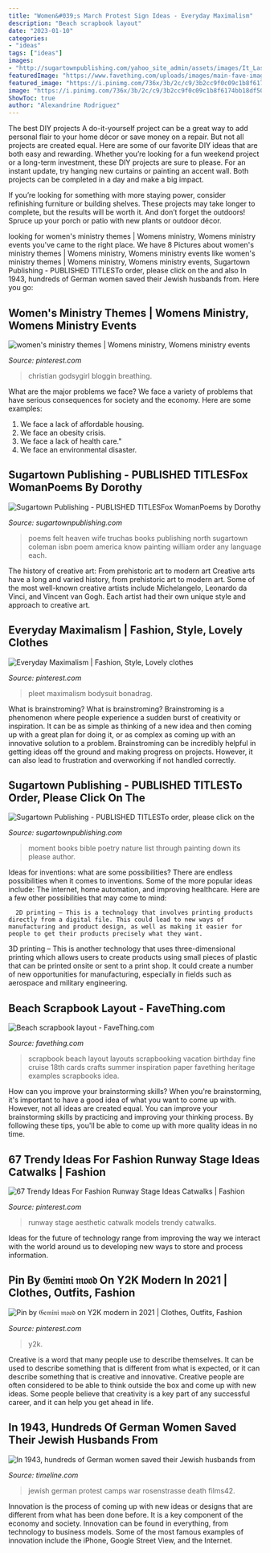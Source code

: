 ```yaml
---
title: "Women&#039;s March Protest Sign Ideas - Everyday Maximalism"
description: "Beach scrapbook layout"
date: "2023-01-10"
categories:
- "ideas"
tags: ["ideas"]
images:
- "http://sugartownpublishing.com/yahoo_site_admin/assets/images/It_Lasts_a_Moment_Horse_Final_Cover.336114602_std.jpg"
featuredImage: "https://www.favething.com/uploads/images/main-fave-images/beach_scrapbook_layout-1.jpg"
featured_image: "https://i.pinimg.com/736x/3b/2c/c9/3b2cc9f0c09c1b8f6174bb18df501c36.jpg"
image: "https://i.pinimg.com/736x/3b/2c/c9/3b2cc9f0c09c1b8f6174bb18df501c36.jpg"
ShowToc: true
author: "Alexandrine Rodriguez"
---
```



The best DIY projects
A do-it-yourself project can be a great way to add personal flair to your home décor or save money on a repair. But not all projects are created equal. Here are some of our favorite DIY ideas that are both easy and rewarding.
Whether you’re looking for a fun weekend project or a long-term investment, these DIY projects are sure to please. For an instant update, try hanging new curtains or painting an accent wall. Both projects can be completed in a day and make a big impact.

If you’re looking for something with more staying power, consider refinishing furniture or building shelves. These projects may take longer to complete, but the results will be worth it. And don’t forget the outdoors! Spruce up your porch or patio with new plants or outdoor décor.

	

		
looking for women&#039;s ministry themes | Womens ministry, Womens ministry events you've came to the right place. We have 8 Pictures about women&#039;s ministry themes | Womens ministry, Womens ministry events like women&#039;s ministry themes | Womens ministry, Womens ministry events, Sugartown Publishing - PUBLISHED TITLESTo order, please click on the and also In 1943, hundreds of German women saved their Jewish husbands from. Here you go:
		
    
## Women&#039;s Ministry Themes | Womens Ministry, Womens Ministry Events

<img loading=lazy src="https://i.pinimg.com/736x/b4/82/29/b482290f7a74b2aa22f5e8d6bac7ddff.jpg" onerror="this.onerror=null;this.src='https://tse4.mm.bing.net/th?id=OIP.ysTUC9IYG1yn-5dm_YP63gHaLG&amp;pid=15.1';" alt="women&#039;s ministry themes | Womens ministry, Womens ministry events">

_Source: pinterest.com_

>christian godsygirl bloggin breathing. 

	

What are the major problems we face?
We face a variety of problems that have serious consequences for society and the economy. Here are some examples:
1. We face a lack of affordable housing. 
2. We face an obesity crisis. 
3. We face a lack of health care." 
4. We face an environmental disaster.

    
## Sugartown Publishing - PUBLISHED TITLESFox WomanPoems By Dorothy

<img loading=lazy src="http://sugartownpublishing.com/yahoo_site_admin/assets/images/Truchas-cover-for-Jannie-sm.26103416_std.jpg" onerror="this.onerror=null;this.src='https://tse1.mm.bing.net/th?id=OIP.7fYV5R1AzjuJkmGAX3cpXAAAAA&amp;pid=15.1';" alt="Sugartown Publishing - PUBLISHED TITLESFox WomanPoems by Dorothy">

_Source: sugartownpublishing.com_

>poems felt heaven wife truchas books publishing north sugartown coleman isbn poem america know painting william order any language each. 

	

The history of creative art: From prehistoric art to modern art
Creative arts have a long and varied history, from prehistoric art to modern art. Some of the most well-known creative artists include Michelangelo, Leonardo da Vinci, and Vincent van Gogh. Each artist had their own unique style and approach to creative art.

    
## Everyday Maximalism | Fashion, Style, Lovely Clothes

<img loading=lazy src="https://i.pinimg.com/736x/19/4b/c0/194bc0eff0a2eaa38b26f09225b9f932.jpg" onerror="this.onerror=null;this.src='https://tse4.mm.bing.net/th?id=OIP.6GkhhkXhGON3AOIvHlm7iQHaLH&amp;pid=15.1';" alt="Everyday Maximalism | Fashion, Style, Lovely clothes">

_Source: pinterest.com_

>pleet maximalism bodysuit bonadrag. 

	

What is brainstroming?
What is brainstroming? Brainstroming is a phenomenon where people experience a sudden burst of creativity or inspiration. It can be as simple as thinking of a new idea and then coming up with a great plan for doing it, or as complex as coming up with an innovative solution to a problem. Brainstroming can be incredibly helpful in getting ideas off the ground and making progress on projects. However, it can also lead to frustration and overworking if not handled correctly.

    
## Sugartown Publishing - PUBLISHED TITLESTo Order, Please Click On The

<img loading=lazy src="http://sugartownpublishing.com/yahoo_site_admin/assets/images/It_Lasts_a_Moment_Horse_Final_Cover.336114602_std.jpg" onerror="this.onerror=null;this.src='https://tse2.mm.bing.net/th?id=OIP.jJweOkIiFGn-a352LxDA6wAAAA&amp;pid=15.1';" alt="Sugartown Publishing - PUBLISHED TITLESTo order, please click on the">

_Source: sugartownpublishing.com_

>moment books bible poetry nature list through painting down its please author. 

	

Ideas for inventions: what are some possibilities?
There are endless possibilities when it comes to inventions. Some of the more popular ideas include:
The internet, home automation, and improving healthcare. Here are a few other possibilities that may come to mind: 

      2D printing – This is a technology that involves printing products directly from a digital file. This could lead to new ways of manufacturing and product design, as well as making it easier for people to get their products precisely what they want.
3D printing – This is another technology that uses three-dimensional printing which allows users to create products using small pieces of plastic that can be printed onsite or sent to a print shop. It could create a number of new opportunities for manufacturing, especially in fields such as aerospace and military engineering.

    
## Beach Scrapbook Layout - FaveThing.com

<img loading=lazy src="https://www.favething.com/uploads/images/main-fave-images/beach_scrapbook_layout-1.jpg" onerror="this.onerror=null;this.src='https://tse4.mm.bing.net/th?id=OIP.wdMkjS6IcRjc-6TOyc8_wgHaHY&amp;pid=15.1';" alt="Beach scrapbook layout - FaveThing.com">

_Source: favething.com_

>scrapbook beach layout layouts scrapbooking vacation birthday fine cruise 18th cards crafts summer inspiration paper favething heritage examples scrapbooks idea. 

	

How can you improve your brainstorming skills?
When you're brainstorming, it's important to have a good idea of what you want to come up with. However, not all ideas are created equal. You can improve your brainstorming skills by practicing and improving your thinking process. By following these tips, you'll be able to come up with more quality ideas in no time.

    
## 67 Trendy Ideas For Fashion Runway Stage Ideas Catwalks | Fashion

<img loading=lazy src="https://i.pinimg.com/736x/52/35/1b/52351bea1682729e65896c3282425e90.jpg" onerror="this.onerror=null;this.src='https://tse1.mm.bing.net/th?id=OIP.sypEpJ2YVhwhNZDY-ZHN8gAAAA&amp;pid=15.1';" alt="67 Trendy Ideas For Fashion Runway Stage Ideas Catwalks | Fashion">

_Source: pinterest.com_

>runway stage aesthetic catwalk models trendy catwalks. 

	

Ideas for the future of technology range from improving the way we interact with the world around us to developing new ways to store and process information.

    
## Pin By 𝔊𝔢𝔪𝔦𝔫𝔦 𝔪𝔬𝔬𝔡 On Y2K Modern In 2021 | Clothes, Outfits, Fashion

<img loading=lazy src="https://i.pinimg.com/736x/3b/2c/c9/3b2cc9f0c09c1b8f6174bb18df501c36.jpg" onerror="this.onerror=null;this.src='https://tse3.mm.bing.net/th?id=OIP.9y-ltZo8IY06IsZHOUTVbAHaKF&amp;pid=15.1';" alt="Pin by 𝔊𝔢𝔪𝔦𝔫𝔦 𝔪𝔬𝔬𝔡 on Y2K modern in 2021 | Clothes, Outfits, Fashion">

_Source: pinterest.com_

>y2k. 

	

Creative is a word that many people use to describe themselves. It can be used to describe something that is different from what is expected, or it can describe something that is creative and innovative. Creative people are often considered to be able to think outside the box and come up with new ideas. Some people believe that creativity is a key part of any successful career, and it can help you get ahead in life.

    
## In 1943, Hundreds Of German Women Saved Their Jewish Husbands From

<img loading=lazy src="https://miro.medium.com/max/1200/1*vFqMhjgu-3cAp9LRObCVaA.jpeg" onerror="this.onerror=null;this.src='https://tse1.mm.bing.net/th?id=OIP.i1YrBqpwe7hEPe6-dPNrJwHaD2&amp;pid=15.1';" alt="In 1943, hundreds of German women saved their Jewish husbands from">

_Source: timeline.com_

>jewish german protest camps war rosenstrasse death films42. 

	

Innovation is the process of coming up with new ideas or designs that are different from what has been done before. It is a key component of the economy and society. Innovation can be found in everything, from technology to business models. Some of the most famous examples of innovation include the iPhone, Google Street View, and the Internet.

